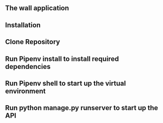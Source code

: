 ## The wall application

## Installation

## Clone Repository

## Run Pipenv install to install required dependencies

## Run Pipenv shell to start up the virtual environment

## Run python manage.py runserver to start up the API